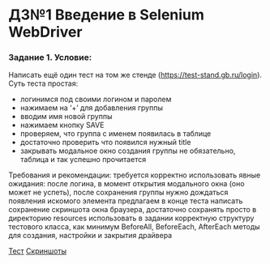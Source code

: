 # ДЗ№1 Введение в Selenium WebDriver
### Задание 1. Условие:
Написать ещё один тест на том же стенде (https://test-stand.gb.ru/login). Суть теста простая:
- логинимся под своими логином и паролем
- нажимаем на ‘+’ для добавления группы
- вводим имя новой группы
- нажимаем кнопку SAVE
- проверяем, что группа с именем появилась в таблице
- достаточно проверить что появился нужный title
- закрывать модальное окно создания группы не обязательно, таблица и так успешно прочитается

Требования и рекомендации:
требуется корректно использовать явные ожидания: после логина, в момент открытия модального окна (оно может не успеть), после сохранения группы нужно дождаться появления искомого элемента
предлагаем в конце теста написать сохранение скриншота окна браузера, достаточно сохранять просто в директорию resources
использовать в задании корректную структуру тестового класса, как минимум BeforeAll, BeforeEach, AfterEach методы для создания, настройки и закрытия драйвера



[Тест](src/test/java/PerfectGeekBrainsTests.java)
[Скриншоты](src/test/resources)
